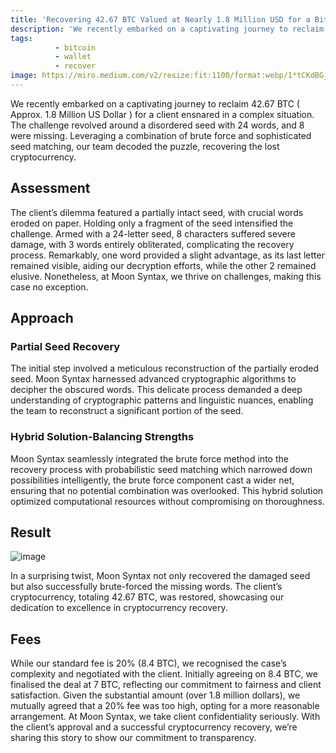 ```yaml
---
title: 'Recovering 42.67 BTC Valued at Nearly 1.8 Million USD for a Bitcoin Holder'
description: 'We recently embarked on a captivating journey to reclaim 42.67 BTC ( Approx. 1.8 Million US Dollar ) for a client ensnared in a complex situation. The challenge revolved around a disordered seed with 24 words, and 8 were missing. Leveraging a combination of brute force and sophisticated seed matching, our team decoded the puzzle, recovering the lost cryptocurrency.'
tags:
          - bitcoin
          - wallet
          - recover
image: https://miro.medium.com/v2/resize:fit:1100/format:webp/1*tCKdBGjPgLv8Y27MSOI18Q.png
---
```


We recently embarked on a captivating journey to reclaim 42.67 BTC ( Approx. 1.8 Million US Dollar ) for a client ensnared in a complex situation. The challenge revolved around a disordered seed with 24 words, and 8 were missing. Leveraging a combination of brute force and sophisticated seed matching, our team decoded the puzzle, recovering the lost cryptocurrency.

## Assessment

The client’s dilemma featured a partially intact seed, with crucial words eroded on paper. Holding only a fragment of the seed intensified the challenge. Armed with a 24-letter seed, 8 characters suffered severe damage, with 3 words entirely obliterated, complicating the recovery process. Remarkably, one word provided a slight advantage, as its last letter remained visible, aiding our decryption efforts, while the other 2 remained elusive. Nonetheless, at Moon Syntax, we thrive on challenges, making this case no exception.

## Approach

### Partial Seed Recovery

The initial step involved a meticulous reconstruction of the partially eroded seed. Moon Syntax harnessed advanced cryptographic algorithms to decipher the obscured words. This delicate process demanded a deep understanding of cryptographic patterns and linguistic nuances, enabling the team to reconstruct a significant portion of the seed.

### Hybrid Solution-Balancing Strengths

Moon Syntax seamlessly integrated the brute force method into the recovery process with probabilistic seed matching which narrowed down possibilities intelligently, the brute force component cast a wider net, ensuring that no potential combination was overlooked. This hybrid solution optimized computational resources without compromising on thoroughness.

## Result

![image](https://miro.medium.com/v2/resize:fit:720/format:webp/0*rF_t7-4wqzE9PcxP.png)

In a surprising twist, Moon Syntax not only recovered the damaged seed but also successfully brute-forced the missing words. The client’s cryptocurrency, totaling 42.67 BTC, was restored, showcasing our dedication to excellence in cryptocurrency recovery.

## Fees

While our standard fee is 20% (8.4 BTC), we recognised the case’s complexity and negotiated with the client. Initially agreeing on 8.4 BTC, we finalised the deal at 7 BTC, reflecting our commitment to fairness and client satisfaction. Given the substantial amount (over 1.8 million dollars), we mutually agreed that a 20% fee was too high, opting for a more reasonable arrangement. At Moon Syntax, we take client confidentiality seriously. With the client’s approval and a successful cryptocurrency recovery, we’re sharing this story to show our commitment to transparency.
